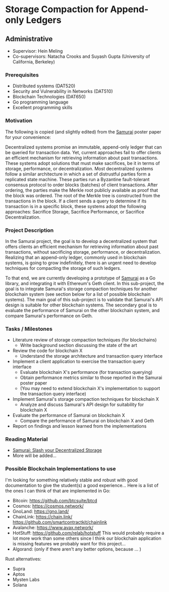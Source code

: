 # Storage Compaction for Append-only Ledgers

## Administrative

- Supervisor: Hein Meling
- Co-supervisors: Natacha Crooks and Suyash Gupta (University of California, Berkeley)

### Prerequisites

- Distributed systems (DAT520)
- Security and Vulnerability in Networks (DAT510)
- Blockchain Technologies (DAT650)
- Go programming language
- Excellent programming skills

### Motivation

The following is copied (and slightly edited) from the [Samurai][1] poster paper for your convenience:

Decentralized systems promise an immutable, append-only ledger that can be queried for transaction data.
Yet, current approaches fail to offer clients an efficient mechanism for retrieving information about past transactions.
These systems adopt solutions that must make sacrifices, be it in terms of storage, performance, or decentralization.
Most decentralized systems follow a similar architecture in which a set of distrustful parties form a replicated state machine.
These parties run a Byzantine fault-tolerant consensus protocol to order blocks (batches) of client transactions.
After ordering, the parties make the Merkle root publicly available as proof that the block was ordered.
The root of the Merkle tree is constructed from the transactions in the block.
If a client sends a query to determine if its transaction is in a specific block, these systems adopt the following approaches:
Sacrifice Storage, Sacrifice Performance, or Sacrifice Decentralization.

### Project Description

In the Samurai project, the goal is to develop a decentralized system that offers clients an efficient mechanism for retrieving information about past transactions, without sacrificing storage, performance, or decentralization.
Realizing that an append-only ledger, commonly used in blockchain systems, is going to grow indefinitely, there is an urgent need to develop techniques for compacting the storage of such ledgers.

To that end, we are currently developing a prototype of [Samurai][1] as a Go library, and integrating it with Ethereum's Geth client.
In this sub-project, the goal is to integrate Samurai's storage compaction techniques for another blockchain system (see section below for a list of possible blockchain systems).
The main goal of this sub-project is to validate that Samurai's API design is suitable for other blockchain systems.
The secondary goal is to evaluate the performance of Samurai on the other blockchain system, and compare Samurai's performance on Geth.

### Tasks / Milestones

- Literature review of storage compaction techniques (for blockchains)
  - Write background section discussing the state of the art
- Review the code for blockchain X
  - Understand the storage architecture and transaction query interface
- Implement a client application to exercise the transaction query interface
  - Evaluate blockchain X's performance (for transaction querying)
  - Obtain performance metrics similar to those reported in the Samurai poster paper
  - (You may need to extend blockchain X's implementation to support the transaction query interface)
- Implement Samurai's storage compaction techniques for blockchain X
  - Analyze and discuss Samurai's API design for suitability for blockchain X
- Evaluate the performance of Samurai on blockchain X
  - Compare the performance of Samurai on blockchain X and Geth
- Report on findings and lesson learned from the implementations

### Reading Material

- [Samurai: Slash your Decentralized Storage][1]
- More will be added...

[1]: https://github.com/relab/thesis-proposals/2024/samurai-poster.pdf

### Possible Blockchain Implementations to use

I'm looking for something relatively stable and robust with good documentation to give the student(s) a good experience...
Here is a list of the ones I can think of that are implemented in Go:

- Bitcoin: <https://github.com/btcsuite/btcd>
- Cosmos: <https://cosmos.network/>
- GnoLand: <https://gno.land/>
- ChainLink: <https://chain.link/>  <https://github.com/smartcontractkit/chainlink>
- Avalanche: <https://www.avax.network/>
- HotStuff: <https://github.com/relab/hotstuff>
  This would probably require a lot more work than some others since I think our blockchain application is missing features we probably want for this project...
- Algorand: (only if there aren't any better options, because ... )

Rust alternatives:

- Supra
- Aptos
- Mysten Labs
- Solana
